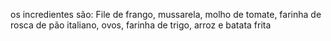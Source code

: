 os incredientes são: File de frango, mussarela, molho de tomate, farinha de rosca de pão italiano, ovos, farinha de trigo, arroz e batata frita 